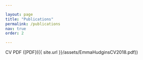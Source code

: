 ```yaml
---

layout: page
title: "Publications"
permalink: /publications
nav: true
order: 2

---
```


CV PDF ([PDF]({{ site.url   }}/assets/EmmaHudginsCV2018.pdf))
